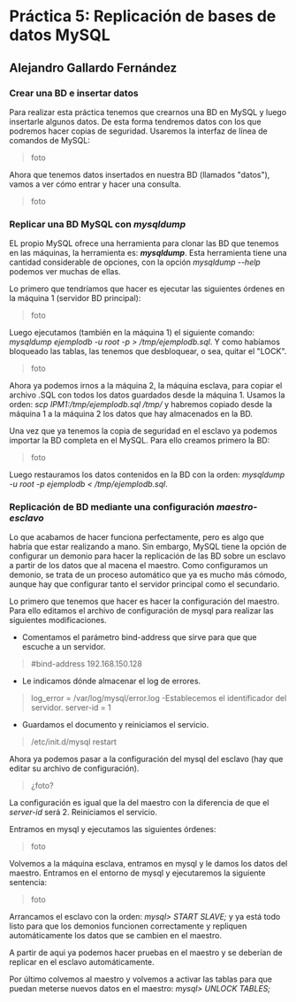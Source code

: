 # Práctica 5: Replicación de bases de datos MySQL

## Alejandro Gallardo Fernández

### Crear una BD e insertar datos
Para realizar esta práctica tenemos que crearnos una BD en MySQL y luego 
insertarle algunos datos. De esta forma tendremos datos con los que 
podremos hacer copias de seguridad. Usaremos la interfaz de línea de 
comandos de MySQL:

> foto

Ahora que tenemos datos insertados en nuestra BD (llamados "datos"), vamos 
a ver cómo entrar y hacer una consulta.

> foto


### Replicar una BD MySQL con *mysqldump*
EL propio MySQL ofrece una herramienta para clonar las BD que tenemos en 
las máquinas, la herramienta es: ***mysqldump***. Esta herramienta tiene 
una cantidad considerable de opciones, con la opción *mysqldump --help* 
podemos ver muchas de ellas.

Lo primero que tendríamos que hacer es ejecutar las siguientes órdenes en 
la máquina 1 (servidor BD principal):

> foto

Luego ejecutamos (también en la máquina 1) el siguiente comando: *mysqldump 
ejemplodb -u root -p > /tmp/ejemplodb.sql*.
Y como habíamos bloqueado las tablas, las tenemos que desbloquear, o sea, 
quitar el "LOCK".

> foto

Ahora ya podemos irnos a la máquina 2, la máquina esclava, para copiar el 
archivo .SQL con todos los datos guardados desde la máquina 1. Usamos la 
orden: *scp IPM1:/tmp/ejemplodb.sql /tmp/* y habremos copiado desde la 
máquina 1 a la máquina 2 los datos que hay almacenados en la BD.

Una vez que ya tenemos la copia de seguridad en el esclavo ya podemos 
importar la BD completa en el MySQL. Para ello creamos primero la BD:

> foto

Luego restauramos los datos contenidos en la BD con la orden: *mysqldump -u 
root -p ejemplodb < /tmp/ejemplodb.sql*.


### Replicación de BD mediante una configuración *maestro-esclavo*
Lo que acabamos de hacer funciona perfectamente, pero es algo que habría 
que estar realizando a mano. Sin embargo, MySQL tiene la opción de 
configurar un demonio para hacer la replicación de las BD sobre un esclavo 
a partir de los datos que al macena el maestro.
Como configuramos un demonio, se trata de un proceso automático que ya es 
mucho más cómodo, aunque hay que configurar tanto el servidor principal 
como el secundario.

Lo primero que tenemos que hacer es hacer la configuración del maestro. 
Para ello editamos el archivo de configuración de mysql para realizar las 
siguientes modificaciones.

- Comentamos el parámetro bind-address que sirve para que que escuche a un 
servidor.
> #bind-address 192.168.150.128
- Le indicamos dónde almacenar el log de errores.
> log_error = /var/log/mysql/error.log
-Establecemos el identificador del servidor.
> server-id = 1
- Guardamos el documento y reiniciamos el servicio.
> /etc/init.d/mysql restart


Ahora ya podemos pasar a la configuración del mysql del esclavo (hay que 
editar su archivo de configuración).

> ¿foto?

La configuración es igual que la del maestro con la diferencia de que el 
*server-id* será 2. Reiniciamos el servicio.

Entramos en mysql y ejecutamos las siguientes órdenes:

> foto

Volvemos a la máquina esclava, entramos en mysql y le damos los datos del 
maestro. Entramos en el entorno de mysql y ejecutaremos la siguiente 
sentencia:

> foto

Arrancamos el esclavo con la orden: *mysql> START SLAVE;* y ya 
está todo listo para que los demonios 
funcionen correctamente y repliquen automáticamente los datos que se 
cambien en el maestro.

A partir de aqui ya podemos hacer pruebas en el maestro y se deberían de 
replicar en el esclavo automáticamente.

Por último colvemos al maestro y volvemos a activar las tablas para que 
puedan meterse nuevos datos en el maestro: *mysql> UNLOCK TABLES;*
